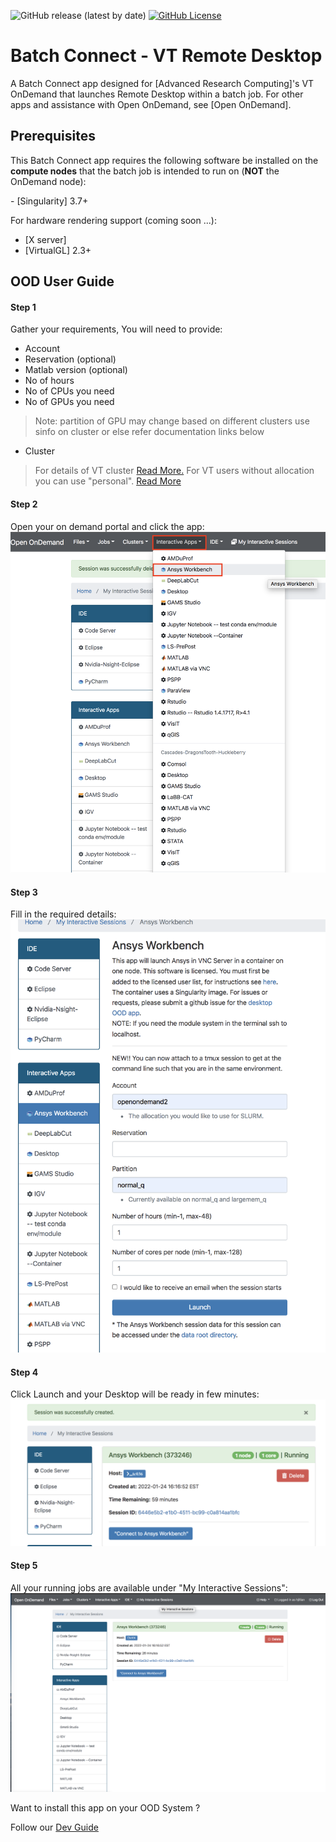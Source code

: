 ![GitHub release (latest by date)](https://img.shields.io/github/v/release/rsettlage/ARC-ondemand-apps)
[![GitHub License](https://img.shields.io/badge/license-MIT-green.svg)](https://opensource.org/licenses/MIT)

# Batch Connect - VT Remote Desktop

A Batch Connect app designed for [Advanced Research Computing]'s VT OnDemand that launches Remote Desktop
within a batch job.  For other apps and assistance with Open OnDemand, see [Open OnDemand].

## Prerequisites

This Batch Connect app requires the following software be installed on the
**compute nodes** that the batch job is intended to run on (**NOT** the
OnDemand node):

<LIST DEPENDENCIES>
- [Singularity] 3.7+

For hardware rendering support (coming soon ...):

- [X server]
- [VirtualGL] 2.3+

##  OOD User Guide


#### Step 1 
Gather your requirements, You will need to provide: 
- Account
- Reservation (optional)
- Matlab version (optional)
- No of hours  
- No of CPUs you need
- No of GPUs you need

> Note: partition of GPU may change based on different clusters use sinfo on cluster or else refer documentation links below  
- Cluster
> For details of VT cluster [Read More.](https://arc-rtd.readthedocs.io/en/latest/resources/compute.html)
> For VT users without allocation you can use "personal". [Read More](https://arc-rtd.readthedocs.io/en/latest/usage/allocations.html#allocations)

#### Step 2 
Open your on demand portal and click the app:   
![image](https://github.com/AdvancedResearchComputing/OnDemandApps/blob/main/Images/a2.png)

  
#### Step 3 
Fill in the required details:     
![image](https://github.com/AdvancedResearchComputing/OnDemandApps/blob/main/Images/ansys3.png)


#### Step 4 
Click Launch and your Desktop  will be ready in few minutes:    
![image](https://github.com/AdvancedResearchComputing/OnDemandApps/blob/main/Images/ansys4.png)

  
#### Step 5 
All your running jobs are available under "My Interactive Sessions":      
![image](https://github.com/AdvancedResearchComputing/OnDemandApps/blob/main/Images/ansyss5.png)


Want to install this app on your OOD System ? 

Follow our [Dev Guide](https://github.com/AdvancedResearchComputing/OnDemandApps/tree/main/bc_vt_desktop/DevGuide.md)
